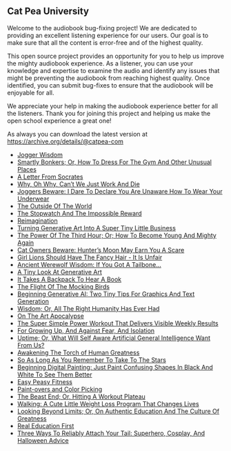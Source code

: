 Cat Pea University
---

Welcome to the audiobook bug-fixing project! We are dedicated to providing an excellent listening experience for our users. Our goal is to make sure that all the content is error-free and of the highest quality.

This open source project provides an opportunity for you to help us improve the mighty audiobook experience. As a listener, you can use your knowledge and expertise to examine the audio and identify any issues that might be preventing the audiobook from reaching highest quality. Once identified, you can submit bug-fixes to ensure that the audiobook will be enjoyable for all.

We appreciate your help in making the audiobook experience better for all the listeners. Thank you for joining this project and helping us make the open school experience a great one!

As always you can download the latest version at https://archive.org/details/@catpea-com

- [Jogger Wisdom](docs/poem-1346.mp3)
- [Smartly Bonkers; Or, How To Dress For The Gym And Other Unusual Places](docs/poem-1345.mp3)
- [A Letter From Socrates](docs/poem-1344.mp3)
- [Why, Oh Why, Can’t We Just Work And Die](docs/poem-1343.mp3)
- [Joggers Beware: I Dare To Declare You Are Unaware How To Wear Your Underwear](docs/poem-1342.mp3)
- [The Outside Of The World](docs/poem-1341.mp3)
- [The Stopwatch And The Impossible Reward](docs/poem-1340.mp3)
- [Reimagination](docs/poem-1339.mp3)
- [Turning Generative Art Into A Super Tiny Little Business](docs/poem-1338.mp3)
- [The Power Of The Third Hour; Or; How To Become Young And Mighty Again](docs/poem-1337.mp3)
- [Cat Owners Beware: Hunter’s Moon May Earn You A Scare](docs/poem-1336.mp3)
- [Girl Lions Should Have The Fancy Hair - It Is Unfair](docs/poem-1335.mp3)
- [Ancient Werewolf Wisdom: If You Got A Tailbone...](docs/poem-1334.mp3)
- [A Tiny Look At Generative Art](docs/poem-1333.mp3)
- [It Takes A Backpack To Hear A Book](docs/poem-1332.mp3)
- [The Flight Of The Mocking Birds](docs/poem-1331.mp3)
- [Beginning Generative AI: Two Tiny Tips For Graphics And Text Generation](docs/poem-1330.mp3)
- [Wisdom; Or, All The Right Humanity Has Ever Had](docs/poem-1329.mp3)
- [On The Art Apocalypse](docs/poem-1328.mp3)
- [The Super Simple Power Workout That Delivers Visible Weekly Results](docs/poem-1327.mp3)
- [For Growing Up, And Against Fear, And Isolation](docs/poem-1326.mp3)
- [Uptime; Or, What Will Self Aware Artificial General Intelligence Want From Us?](docs/poem-1325.mp3)
- [Awakening The Torch of Human Greatness](docs/poem-1324.mp3)
- [So As Long As You Remember To Take To The Stars](docs/poem-1323.mp3)
- [Beginning Digital Painting: Just Paint Confusing Shapes In Black And White To See Them Better](docs/poem-1322.mp3)
- [Easy Peasy Fitness](docs/poem-1321.mp3)
- [Paint-overs and Color Picking](docs/poem-1320.mp3)
- [The Beast End; Or, Hitting A Workout Plateau](docs/poem-1319.mp3)
- [Walking: A Cute Little Weight Loss Program That Changes Lives](docs/poem-1318.mp3)
- [Looking Beyond Limits; Or, On Authentic Education And The Culture Of Greatness](docs/poem-1317.mp3)
- [Real Education First](docs/poem-1316.mp3)
- [Three Ways To Reliably Attach Your Tail: Superhero, Cosplay, And Halloween Advice](docs/poem-1315.mp3)

